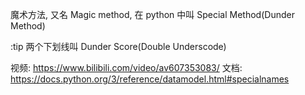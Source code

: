 魔术方法, 又名 Magic method, 在 python 中叫 Special Method(Dunder Method)

:tip 两个下划线叫 Dunder Score(Double Underscode)

视频: https://www.bilibili.com/video/av607353083/
文档: https://docs.python.org/3/reference/datamodel.html#specialnames
